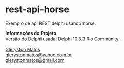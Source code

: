 # rest-api-horse
Exemplo de api REST delphi usando horse.

<b>Informações do Projeto</b>
<br/>
Versão do Delphi usada: Delphi 10.3.3 Rio Community.<br/>
<br/>
<a href="https://www.linkedin.com/in/glerystonmatos/" target="_blank">Gleryston Matos</a><br/>
glerystonmatos@yahoo.com.br<br/>
glerystonmatos@gmail.com<br/>